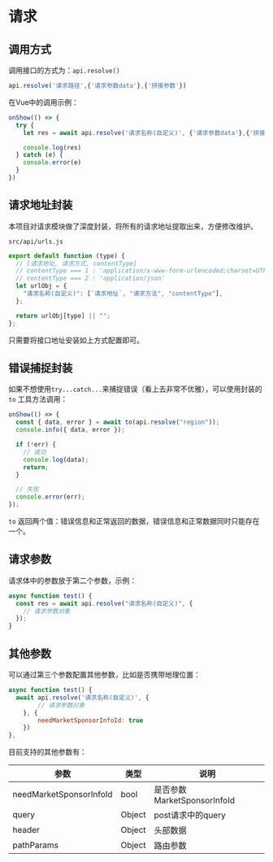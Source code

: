 # 请求

## 调用方式

调用接口的方式为：`api.resolve()`

```js
api.resolve('请求路径',{'请求参数data'},{'拼接参数'})
```

在Vue中的调用示例：

```js
onShow(() => {
  try {
    let res = await api.resolve('请求名称(自定义)', {'请求参数data'},{'拼接参数'})

    console.log(res)
  } catch (e) {
    console.error(e)
  }
})
```

## 请求地址封装

本项目对请求模块做了深度封装，将所有的请求地址提取出来，方便修改维护。

`src/api/urls.js`

```js
export default function (type) {
  // [请求地址, 请求方式, contentType]
  // contentType === 1 : 'application/x-www-form-urlencoded;charset=UTF-8'
  // contentType === 2 : 'application/json'
  let urlObj = {
    "请求名称(自定义)": [`请求地址`, "请求方法", "contentType"],
  };

  return urlObj[type] || "";
};
```

只需要将接口地址安装如上方式配置即可。

## 错误捕捉封装

如果不想使用`try...catch...`来捕捉错误（看上去非常不优雅），可以使用封装的 `to` 工具方法调用：

```js
onShow(() => {
  const { data, error } = await to(api.resolve("region"));
  console.info({ data, error });

  if (!err) {
    // 成功
    console.log(data);
    return;
  }

  // 失败
  console.error(err);
});
```

`to` 返回两个值：错误信息和正常返回的数据，错误信息和正常数据同时只能存在一个。

## 请求参数

请求体中的参数放于第二个参数，示例：

```js
async function test() {
  const res = await api.resolve("请求名称(自定义)", {
    // 请求参数对象
  });
}
```

## 其他参数

可以通过第三个参数配置其他参数，比如是否携带地理位置：

```js
async function test() {
  await api.resolve('请求名称(自定义)', {
		// 请求参数对象
	}, {
		needMarketSponsorInfoId: true
	})
},
```

目前支持的其他参数有：

| 参数                      | 类型     | 说明                      |
| ----------------------- | ------ | ----------------------- |
| needMarketSponsorInfoId | bool   | 是否参数MarketSponsorInfoId |
| query                   | Object | post请求中的query           |
| header                  | Object | 头部数据                    |
| pathParams              | Object | 路由参数                    |
